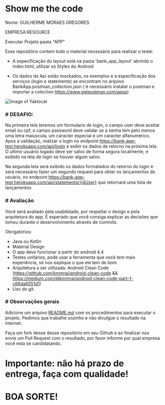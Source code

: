 # Show me the code

Nome: GUILHERME MORAES GREGORES

EMPRESA:RESOURCE

Executar Projeto pasta "APP"

Esse repositório contem todo o material necessário para realizar o teste: 
- A especificação do layout está na pasta 'bank_app_layout' abrindo o index.html, utilizar os Styles do Android

- Os dados da Api estão mockados, os exemplos e a especificação dos serviços (login e statements) se encontram no arquivo BankApp.postman_collection.json ( é necessário instalar o postman e importar a colection https://www.getpostman.com/apps)

![Image of Yaktocat](https://github.com/SantanderTecnologia/TesteiOS/blob/new_test/telas.png)

### # DESAFIO:

Na primeira tela teremos um formulario de login, o campo user deve aceitar email ou cpf,
o campo password deve validar se a senha tem pelo menos uma letra maiuscula, um caracter especial e um caracter alfanumérico.
Apos a validação, realizar o login no endpoint https://bank-app-test.herokuapp.com/api/login e exibir os dados de retorno na próxima tela.
O ultimo usuário logado deve ser salvo de forma segura localmente, e exibido na tela de login se houver algum salvo. 

Na segunda tela será exibido os dados formatados do retorno do login e será necessário fazer um segundo request para obter os lançamentos do usuário, no endpoint https://bank-app-test.herokuapp.com/api/statements/{idUser} que retornará uma lista de lançamentos

### # Avaliação

Você será avaliado pela usabilidade, por respeitar o design e pela arquitetura do app. É esperado que você consiga explicar as decisões que tomou durante o desenvolvimento através de commits.

Obrigatórios:

* Java ou Kotlin
* Material Design
* O app deve funcionar a partir do android 4.4
* Testes unitários, pode usar a ferramenta que você tem mais experiência, só nos explique o que ele tem de bom.
* Arquitetura a ser utilizada: Android Clean Code (https://github.com/kmmraj/android-clean-code && https://medium.com/@kmmraj/android-clean-code-part-1-c66da6551d1)
* Uso do git.

### # Observações gerais

Adicione um arquivo [README.md](http://README.md) com os procedimentos para executar o projeto.
Pedimos que trabalhe sozinho e não divulgue o resultado na internet.

Faça um fork desse desse repositório em seu Github e ao finalizar nos envie um Pull Request com o resultado, por favor informe por qual empresa você esta se candidatando.

# Importante: não há prazo de entrega, faça com qualidade!

# BOA SORTE!

